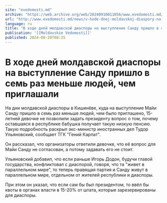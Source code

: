 ```yaml
---
site: "evedomosti.md"
archive: "https://web.archive.org/web/20240916011856/www.evedomosti.md/news/v-hode-dnej-moldavskoj-diaspory-na-vystuplenie-sandu-prishlo"
url: "http://www.evedomosti.md/news/v-hode-dnej-moldavskoj-diaspory-na-vystuplenie-sandu-prishlo"
language: ru
title: "В ходе дней молдавской диаспоры на выступление Санду пришло в семь раз меньше людей, чем приглашали"
publication: '[[Moldavskie Vedomosti]]'
published: 2024-08-20T08:35
---
```


# В ходе дней молдавской диаспоры на выступление Санду пришло в семь раз меньше людей, чем приглашали

На дни молдавской диаспоры в Кишинёве, куда на выступление Майи Санду пришло в семь раз меньше людей, чем было приглашено, 15-летней девочке не позволили задать президенту вопрос о том, почему оставшаяся в республике бабушка получает такую низкую пенсию. Такую подробность раскрыл экс-министр иностранных дел Тудор Ульяновский, сообщает ТГК "Гений Карпат".

Он рассказал, что организаторы ответили девочке, что её вопрос для Майи Санду не согласован, а потому задавать его не стоит.

Ульяновский добавил, что если раньше Игорь Додон, будучи главой государства, конфликтовал с диаспорой, говоря, что та "живет в параллельном мире", то теперь правящая партия и Санду живут в параллельном мире, отдельном от жителей республики и диаспоры.

При этом он указал, что если сам бы был президентом, то ввёл бы квоты в органах власти в 15-20% от штата, которые зарезервированы для диаспоры.